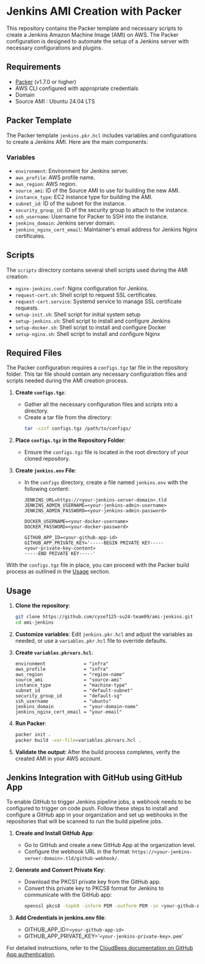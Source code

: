 # Jenkins AMI Creation with Packer
 
This repository contains the Packer template and necessary scripts to create a Jenkins Amazon Machine Image (AMI) on AWS. The Packer configuration is designed to automate the setup of a Jenkins server with necessary configurations and plugins.
 
 
## Requirements
 
* [Packer](https://www.packer.io/downloads) (v1.7.0 or higher)
* AWS CLI configured with appropriate credentials
* Domain
* Source AMI : Ubuntu 24.04 LTS
 
## Packer Template
 
The Packer template `jenkins.pkr.hcl` includes variables and configurations to create a Jenkins AMI. Here are the main components:
 
### Variables
 
* `environment`: Environment for Jenkins server.
* `aws_profile`: AWS profile name.
* `aws_region`: AWS region.
* `source_ami`: ID of the Source AMI to use for building the new AMI.
* `instance_type`: EC2 instance type for building the AMI.
* `subnet_id`: ID of the subnet for the instance.
* `security_group_id`: ID of the security group to attach to the instance.
* `ssh_username`: Username for Packer to SSH into the instance.
* `jenkins_domain`: Jenkins server domain.
* `jenkins_nginx_cert_email`: Maintainer's email address for Jenkins Nginx certificates.
 
## Scripts
 
The `scripts` directory contains several shell scripts used during the AMI creation:

* `nginx-jenkins.conf`: Nginx configuration for Jenkins.
* `request-cert.sh`: Shell script to request SSL certificates.
* `request-cert.service`: Systemd service to manage SSL certificate requests.
* `setup-init.sh`: Shell script for initial system setup
* `setup-jenkins.sh`: Shell script to install and configure Jenkins
* `setup-docker.sh`: Shell script to install and configure Docker
* `setup-nginx.sh`: Shell script to install and configure Nginx

## Required Files

The Packer configuration requires a `configs.tgz` tar file in the repository folder. This tar file should contain any necessary configuration files and scripts needed during the AMI creation process.

1. **Create `configs.tgz`**:
   * Gather all the necessary configuration files and scripts into a directory.
   * Create a tar file from the directory:
     ```bash
     tar -czvf configs.tgz /path/to/configs/
     ```

2. **Place `configs.tgz` in the Repository Folder**:
   * Ensure the `configs.tgz` file is located in the root directory of your cloned repository.

3. **Create `jenkins.env` File**:
   * In the `configs` directory, create a file named `jenkins.env` with the following content:
     ```env
     JENKINS_URL=https://<your-jenkins-server-domain>.tld
     JENKINS_ADMIN_USERNAME=<your-jenkins-admin-username>
     JENKINS_ADMIN_PASSWORD=<your-jenkins-admin-password>

     DOCKER_USERNAME=<your-docker-username>
     DOCKER_PASSWORD=<your-docker-password>

     GITHUB_APP_ID=<your-github-app-id>
     GITHUB_APP_PRIVATE_KEY='-----BEGIN PRIVATE KEY-----
     <your-private-key-content>
     -----END PRIVATE KEY-----'
     ```

With the `configs.tgz` file in place, you can proceed with the Packer build process as outlined in the [Usage](#usage) section.

## Usage
 
1. **Clone the repository**:
   ```bash
   git clone https://github.com/cyse7125-su24-team09/ami-jenkins.git
   cd ami-jenkins
   ```
 
2. **Customize variables**:
   Edit `jenkins.pkr.hcl` and adjust the variables as needed, or use a `variables.pkr.hcl` file to override defaults.
3. **Create `variables.pkrvars.hcl`**:
	```hcl
	environment              = "infra"
	aws_profile              = "infra"
	aws_region               = "region-name"
	source_ami               = "source-ami"
	instance_type            = "machine-type"
	subnet_id                = "default-subnet"
	security_group_id        = "default-sg"
	ssh_username             = "ubuntu"
	jenkins_domain           = "your-domain-name"
	jenkins_nginx_cert_email = "your-email"
	```
 
4. **Run Packer**:
   ```bash
   packer init .
   packer build -var-file=variables.pkrvars.hcl .
   ```
 
5. **Validate the output**:
   After the build process completes, verify the created AMI in your AWS account.


## Jenkins Integration with GitHub using GitHub App

To enable GitHub to trigger Jenkins pipeline jobs, a webhook needs to be configured to trigger on code push. Follow these steps to install and configure a GitHub app in your organization and set up webhooks in the repositories that will be scanned to run the build pipeline jobs.

1. **Create and Install GitHub App**:
   * Go to GitHub and create a new GitHub App at the organization level.
   * Configure the webhook URL in the format: `https://<your-jenkins-server-domain>.tld/github-webhook/`.

2. **Generate and Convert Private Key**:
   * Download the PKCS1 private key from the GitHub app.
   * Convert this private key to PKCS8 format for Jenkins to communicate with the GitHub app:
     ```bash
	 openssl pkcs8 -topk8 -inform PEM -outform PEM -in <your-github-app-private-key>.pem -out <your-jenkins-private-key>.pem -nocrypt
     ```

3. **Add Credentials in jenkins.env file**:
   * GITHUB_APP_ID=`<your-github-app-id>`
   * GITHUB_APP_PRIVATE_KEY='`<your-jenkins-private-key>.pem`'
  

For detailed instructions, refer to the [CloudBees documentation on GitHub App authentication](https://docs.cloudbees.com/docs/cloudbees-ci/latest/traditional-admin-guide/github-app-auth).
